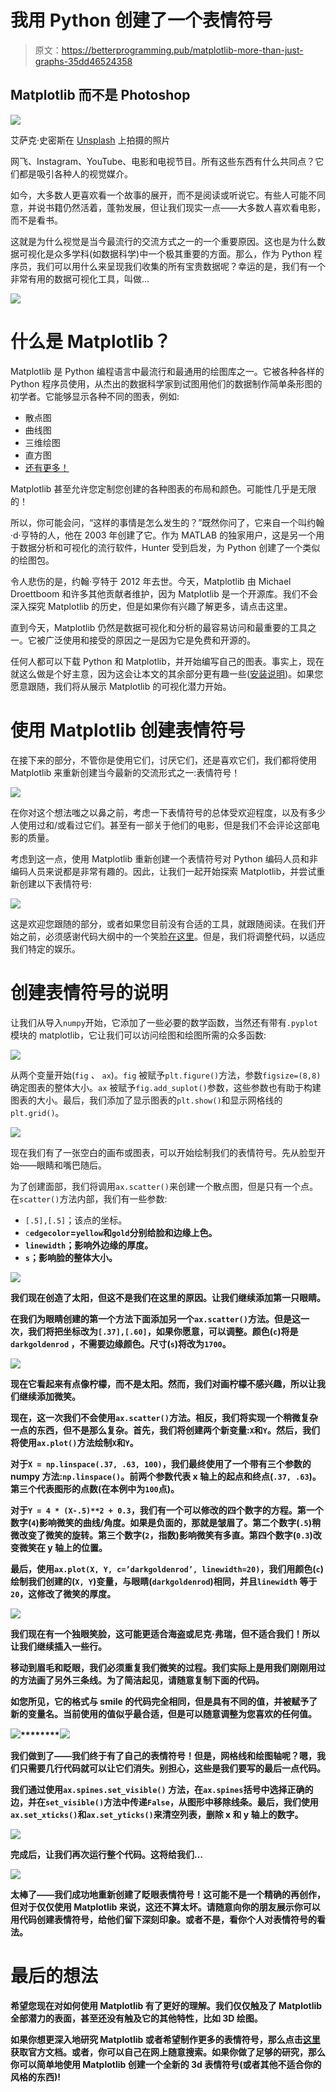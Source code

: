 # 我用 Python 创建了一个表情符号

> 原文：<https://betterprogramming.pub/matplotlib-more-than-just-graphs-35dd46524358>

## Matplotlib 而不是 Photoshop

![](img/5e14251f483169056bb4c0feb7846ee4.png)

艾萨克·史密斯在 [Unsplash](https://unsplash.com/@isaacmsmith) 上拍摄的照片

网飞、Instagram、YouTube、电影和电视节目。所有这些东西有什么共同点？它们都是吸引各种人的视觉媒介。

如今，大多数人更喜欢看一个故事的展开，而不是阅读或听说它。有些人可能不同意，并说书籍仍然活着，蓬勃发展，但让我们现实一点——大多数人喜欢看电影，而不是看书。

这就是为什么视觉是当今最流行的交流方式之一的一个重要原因。这也是为什么数据可视化是众多学科(如数据科学)中一个极其重要的方面。那么，作为 Python 程序员，我们可以用什么来呈现我们收集的所有宝贵数据呢？幸运的是，我们有一个非常有用的数据可视化工具，叫做…

![](img/e7049bfb2a14ebd8d667ebc4412d8032.png)

# 什么是 Matplotlib？

Matplotlib 是 Python 编程语言中最流行和最通用的绘图库之一。它被各种各样的 Python 程序员使用，从杰出的数据科学家到试图用他们的数据制作简单条形图的初学者。它能够显示各种不同的图表，例如:

*   散点图
*   曲线图
*   三维绘图
*   直方图
*   [还有更多！](https://matplotlib.org/3.1.1/tutorials/introductory/sample_plots.html#sphx-glr-tutorials-introductory-sample-plots-py)

Matplotlib 甚至允许您定制您创建的各种图表的布局和颜色。可能性几乎是无限的！

所以，你可能会问，“这样的事情是怎么发生的？”既然你问了，它来自一个叫约翰·d·亨特的人，他在 2003 年创建了它。作为 MATLAB 的独家用户，这是另一个用于数据分析和可视化的流行软件，Hunter 受到启发，为 Python 创建了一个类似的绘图包。

令人悲伤的是，约翰·亨特于 2012 年去世。今天，Matplotlib 由 Michael Droettboom 和许多其他贡献者维护，因为 Matplotlib 是一个开源库。我们不会深入探究 Matplotlib 的历史，但是如果你有兴趣了解更多，请点击这里。

直到今天，Matplotlib 仍然是数据可视化和分析的最容易访问和最重要的工具之一。它被广泛使用和接受的原因之一是因为它是免费和开源的。

任何人都可以下载 Python 和 Matplotlib，并开始编写自己的图表。事实上，现在就这么做是个好主意，因为这会让本文的其余部分更有趣一些([安装说明](https://matplotlib.org/3.1.1/users/installing.html))。如果您愿意跟随，我们将从展示 Matplotlib 的可视化潜力开始。

# 使用 Matplotlib 创建表情符号

在接下来的部分，不管你是使用它们，讨厌它们，还是喜欢它们，我们都将使用 Matplotlib 来重新创建当今最新的交流形式之一:表情符号！

![](img/033d51cffee448d022521d774731e0de.png)

在你对这个想法嗤之以鼻之前，考虑一下表情符号的总体受欢迎程度，以及有多少人使用过和/或看过它们。甚至有一部关于他们的电影，但是我们不会评论这部电影的质量。

考虑到这一点，使用 Matplotlib 重新创建一个表情符号对 Python 编码人员和非编码人员来说都是非常有趣的。因此，让我们一起开始探索 Matplotlib，并尝试重新创建以下表情符号:

![](img/08fcc27741d0b3001216b3e1c6703d6d.png)

这是欢迎您跟随的部分，或者如果您目前没有合适的工具，就跟随阅读。在我们开始之前，必须感谢代码大纲中的一个笑脸[在这里](https://gist.github.com/bbengfort/dd9d8027a37f3a96c44323a8303520f0)。但是，我们将调整代码，以适应我们特定的娱乐。

# 创建表情符号的说明

让我们从导入`numpy`开始，它添加了一些必要的数学函数，当然还有带有`.pyplot` 模块的 matplotlib，它让我们可以访问绘图和绘图所需的众多函数:

![](img/721e33d622a015787e953d757ecb63ce.png)

从两个变量开始(`fig` *、* `ax`)。`fig` 被赋予`plt.figure()`方法，参数`figsize=(8,8)`确定图表的整体大小。`ax` 被赋予`fig.add_suplot()`参数，这些参数也有助于构建图表的大小。最后，我们添加了显示图表的`plt.show()`和显示网格线的`plt.grid()`。

![](img/e4a851d61742b36c7e4a52926b8a5c37.png)

现在我们有了一张空白的画布或图表，可以开始绘制我们的表情符号。先从脸型开始——眼睛和嘴巴随后。

为了创建面部，我们将调用`ax.scatter()`来创建一个散点图，但是只有一个点。在`scatter()`方法内部，我们有一些参数:

*   `[.5],[.5]`；该点的坐标。
*   `c`****`edgecolor`**=`yellow`和`gold`分别给脸和边缘上色。******
*   ******`linewidth`；影响外边缘的厚度。******
*   ******`s`；影响脸的整体大小。******

******![](img/19296963f5b1f87d57f101dfe969f46e.png)******

******我们现在创造了太阳，但这不是我们在这里的原因。让我们继续添加第一只眼睛。******

******在我们为眼睛创建的第一个方法下面添加另一个`ax.scatter()`方法。但是这一次，我们将把坐标改为`[.37],[.60]`，如果你愿意，可以调整。颜色(`c`)将是`darkgoldenrod` ，不需要边缘颜色。尺寸(`s`)将改为`1700`。******

******![](img/a26bdbc88757cbd8176c0992b46ebda2.png)******

******现在它看起来有点像柠檬，而不是太阳。然而，我们对画柠檬不感兴趣，所以让我们继续添加微笑。******

******现在，这一次我们不会使用`ax.scatter()`方法。相反，我们将实现一个稍微复杂一点的东西，但不是那么复杂。首先，我们将创建两个新变量:`X`和`Y`。然后，我们将使用`ax.plot()`方法绘制`X`和`Y`。******

******对于`X = np.linspace(.37, .63, 100)`，我们最终使用了一个带有三个参数的 numpy 方法:`np.linspace()`。前两个参数代表 x 轴上的起点和终点(`.37, .63`)。第三个代表图形的点数(在本例中为`100`点)。******

******对于`Y = 4 * (X-.5)**2 + 0.3`，我们有一个可以修改的四个数字的方程。第一个数字(`4`)影响微笑的曲线/角度。如果是负面的，那就是皱眉了。第二个数字(`.5`)稍微改变了微笑的旋转。第三个数字(`2`，指数)影响微笑有多直。第四个数字(`0.3`)改变微笑在 y 轴上的位置。******

******最后，使用`ax.plot(X, Y, c=’darkgoldenrod’, linewidth=20)`，我们用颜色(`c`)绘制我们创建的(`X, Y`)变量，与眼睛(`darkgoldenrod`)相同，并且`linewidth` 等于`20`，这修改了微笑的厚度。******

****![](img/65de5122aede701d04d36f1d59b6cc25.png)****

****我们现在有一个独眼笑脸，这可能更适合海盗或尼克·弗瑞，但不适合我们！所以让我们继续插入一些行。****

****移动到眉毛和眨眼，我们必须重复我们微笑的过程。我们实际上是用我们刚刚用过的方法画了另外三条线。为了简洁起见，请随意复制下面的代码。****

****如您所见，它的格式与 smile 的代码完全相同，但是具有不同的值，并被赋予了新的变量名。当前使用的值似乎最合适，但是可以随意调整为您喜欢的任何值。****

****![](img/c6b2eb57ae0ce195b9d5e334906f8e19.png)********![](img/d7ebe1bbc80aae6dd93b886d8041153c.png)****

****我们做到了——我们终于有了自己的表情符号！但是，网格线和绘图轴呢？嗯，我们只需要几行代码就可以让它们消失。别担心，这些是我们要写的最后一点代码。****

****我们通过使用`ax.spines.set_visible()` 方法，在`ax.spines`括号中选择正确的边，并在`set_visible()`方法中传递`False`，从图形中移除线条。最后，我们使用`ax.set_xticks()`和`ax.set_yticks()`来清空列表，删除 x 和 y 轴上的数字。****

****![](img/49da01a89a9dc3b58657badb919b241d.png)****

****完成后，让我们再次运行整个代码。这将给我们…****

****![](img/7fbea4faa596a6121f2a9558f23f250f.png)****

****太棒了——我们成功地重新创建了眨眼表情符号！这可能不是一个精确的再创作，但对于仅仅使用 Matplotlib 来说，这还不算太坏。请随意向你的朋友展示你可以用代码创建表情符号，给他们留下深刻印象。或者不是，看你个人对表情符号的看法。****

# ****最后的想法****

****希望您现在对如何使用 Matplotlib 有了更好的理解。我们仅仅触及了 Matplotlib 全部潜力的表面，甚至还没有触及它的其他特性，比如 3D 绘图。****

****如果你想更深入地研究 Matplotlib 或者希望制作更多的表情符号，那么点击[这里](https://matplotlib.org/)获取官方文档。或者，你可以自己在网上随意搜索。如果你做了足够的研究，那么你可以简单地使用 Matplotlib 创建一个全新的 3d 表情符号(或者其他不适合你的风格的东西)!****